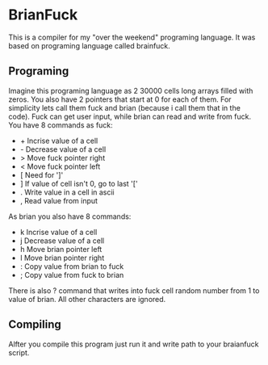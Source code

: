 # BrianFuck

This is a compiler for my "over the weekend" programing language. It was based on programing language called brainfuck. 

## Programing

Imagine this programing language as 2 30000 cells long arrays filled with zeros. You also have 2 pointers that start at 0 for each of them. For simplicity lets call them fuck and brian (because i call them that in the code). 
Fuck can get user input, while brian can read and write from fuck. 
You have 8 commands as fuck:
- \+ Incrise value of a cell
- \- Decrease value of a cell
- \> Move fuck pointer right
- < Move fuck pointer left
- \[ Need for ']'
- ] If value of cell isn't 0, go to last '\['
- . Write value in a cell in ascii
- , Read value from input

As brian you also have 8 commands:
- k Incrise value of a cell
- j Decrease value of a cell
- h Move brian pointer left
- l Move brian pointer right
- : Copy value from brian to fuck
- ; Copy value from fuck to brian

There is also ? command that writes into fuck cell random number from 1 to value of brian. 
All other characters are ignored. 

## Compiling 

Alfter you compile this program just run it and write path to your braianfuck script. 
